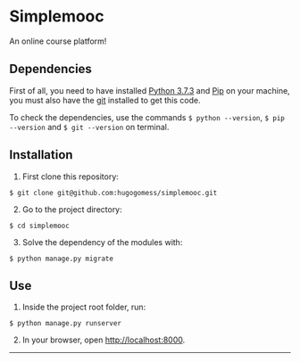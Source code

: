 # Simplemooc

An online course platform!

## Dependencies

First of all, you need to have installed [Python 3.7.3](https://www.python.org/downloads/) and [Pip](https://pip.pypa.io/en/stable/installing/) on your machine, you must also have the [git](https://git-scm.com/downloads) installed to get this code.

To check the dependencies, use the commands `$ python --version`, `$ pip --version` and `$ git --version` on terminal.

## Installation

1. First clone this repository:

  ```
  $ git clone git@github.com:hugogomess/simplemooc.git
  ```

2. Go to the project directory:

  ```
  $ cd simplemooc
  ```

3. Solve the dependency of the modules with:

  ```
  $ python manage.py migrate
  ```

## Use

1. Inside the project root folder, run:

  ```
  $ python manage.py runserver
  ```

2. In your browser, open [http://localhost:8000](http://localhost:8000).

----------